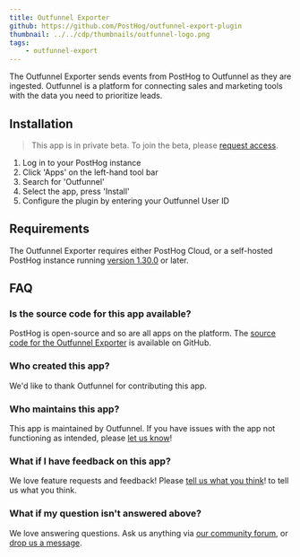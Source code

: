 ```yaml
---
title: Outfunnel Exporter
github: https://github.com/PostHog/outfunnel-export-plugin
thumbnail: ../../cdp/thumbnails/outfunnel-logo.png
tags:
    - outfunnel-export
---
```


The Outfunnel Exporter sends events from PostHog to Outfunnel as they are ingested. Outfunnel is a platform for connecting sales and marketing tools with the data you need to prioritize leads. 

## Installation

> This app is in private beta. To join the beta, please [request access](https://app.posthog.com/feature_flags#supportModal=support%3Aapps).

1. Log in to your PostHog instance
2. Click 'Apps' on the left-hand tool bar
3. Search for 'Outfunnel'
4. Select the app, press 'Install'
5. Configure the plugin by entering your Outfunnel User ID

## Requirements

The Outfunnel Exporter requires either PostHog Cloud, or a self-hosted PostHog instance running [version 1.30.0](https://posthog.com/blog/the-posthog-array-1-30-0) or later.

## FAQ

### Is the source code for this app available?

PostHog is open-source and so are all apps on the platform. The [source code for the Outfunnel Exporter](https://github.com/PostHog/outfunnel-export-pluginn) is available on GitHub.

### Who created this app?

We'd like to thank Outfunnel for contributing this app.

### Who maintains this app?

This app is maintained by Outfunnel. If you have issues with the app not functioning as intended, please [let us know](http://app.posthog.com/home#supportModal)!

### What if I have feedback on this app?

We love feature requests and feedback! Please [tell us what you think](http://app.posthog.com/home#supportModal)! to tell us what you think.

### What if my question isn't answered above?

We love answering questions. Ask us anything via [our community forum](/questions), or [drop us a message](http://app.posthog.com/home#supportModal). 